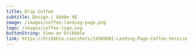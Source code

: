 ```yaml
---
title: Drip Coffee
subtitle: Design / Adobe XD
image: /images/coffee-landing-page.png
logo: /images/coffee-logo.svg
buttonString: View on Dribbble
link: https://dribbble.com/shots/14389001-Landing-Page-Coffee-Service
---
```

